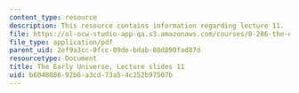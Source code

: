 ```yaml
---
content_type: resource
description: This resource contains information regarding lecture 11.
file: https://ol-ocw-studio-app-qa.s3.amazonaws.com/courses/8-286-the-early-universe-fall-2013/b604808692b6a3cd73a54c252b97507b_MIT8_286F13_lec11.pdf
file_type: application/pdf
parent_uid: 2ef9a3cc-0fcc-09de-bdab-80d890fad87d
resourcetype: Document
title: The Early Universe, Lecture slides 11
uid: b6048086-92b6-a3cd-73a5-4c252b97507b
---
```

